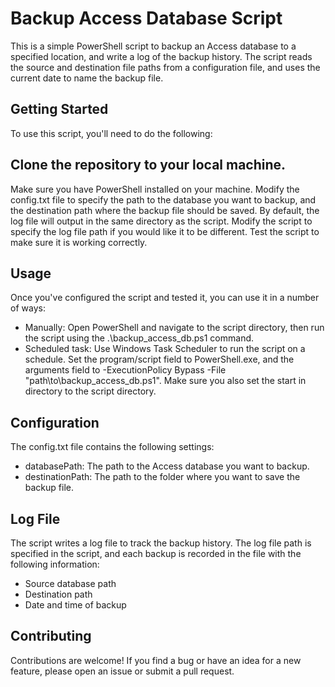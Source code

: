 # Backup Access Database Script
This is a simple PowerShell script to backup an Access database to a specified location, and write a log of the backup history. The script reads the source and destination file paths from a configuration file, and uses the current date to name the backup file.

## Getting Started
To use this script, you'll need to do the following:

## Clone the repository to your local machine.
Make sure you have PowerShell installed on your machine.
Modify the config.txt file to specify the path to the database you want to backup, and the destination path where the backup file should be saved.
By default, the log file will output in the same directory as the script. Modify the script to specify the log file path if you would like it to be different.
Test the script to make sure it is working correctly.

## Usage
Once you've configured the script and tested it, you can use it in a number of ways:

- Manually: Open PowerShell and navigate to the script directory, then run the script using the .\backup_access_db.ps1 command.
- Scheduled task: Use Windows Task Scheduler to run the script on a schedule. Set the program/script field to PowerShell.exe, and the arguments field to -ExecutionPolicy Bypass -File "path\to\backup_access_db.ps1". Make sure you also set the start in directory to the script directory.

## Configuration
The config.txt file contains the following settings:

- databasePath: The path to the Access database you want to backup.
- destinationPath: The path to the folder where you want to save the backup file.

## Log File
The script writes a log file to track the backup history. The log file path is specified in the script, and each backup is recorded in the file with the following information:
- Source database path
- Destination path
- Date and time of backup

## Contributing
Contributions are welcome! If you find a bug or have an idea for a new feature, please open an issue or submit a pull request.
